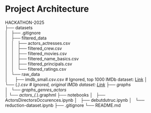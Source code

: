 # Project Architecture

HACKATHON-2025  
├── datasets  
│   ├── .gitignore  
│   ├── filtered_data  
│   │   ├── actors_actresses.csv  
│   │   ├── filtered_crew.csv  
│   │   ├── filtered_movies.csv  
│   │   ├── filtered_name_basics.csv  
│   │   ├── filtered_principals.csv  
│   │   └── filtered_ratings.csv  
│   └── raw_data  
│       ├── imdb_small.csv.csv          # Ignored, top 1000 IMDb dataset: [Link](https://www.kaggle.com/datasets/harshitshankhdhar/imdb-dataset-of-top-1000-movies-and-tv-shows)
│       └── (.*).csv                    # Ignored, original IMDb dataset: [Link](https://datasets.imdbws.com/)
├── graphs  
│   └── graphs_genres_actors  
│       └── actors_(.*).graphml
├── notebooks
│   ├── ActorsDirectorsOccurences.ipynb
│   ├── debutdutruc.ipynb
│   └── reduction-dataset.ipynb
├── .gitignore 
└── README.md  
